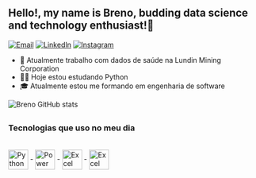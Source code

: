 ## Hello!, my name is Breno, budding data science and technology enthusiast!👋
[![Email](https://img.shields.io/badge/Gmail-D14836?style=for-the-badge&logo=gmail&logoColor=white)](mailto:breno.wilio167@gmail.com)
[![LinkedIn](https://img.shields.io/badge/LinkedIn-0077B5?style=for-the-badge&logo=linkedin&logoColor=white)](https://www.linkedin.com/in/-breno-pereira/)
[![Instagram](https://img.shields.io/badge/Instagram-E4405F?style=for-the-badge&logo=instagram&logoColor=white)](https://www.instagram.com/breno_wp/)
- 💼 Atualmente trabalho com dados de saúde na Lundin Mining Corporation
- 👨‍🎓 Hoje estou estudando Python
- 🎓 Atualmente estou me formando em engenharia de software


![Breno GitHub stats](https://github-readme-stats.vercel.app/api?username=BrenoWilio&show_icons=true&theme=tokyonight)

##

### Tecnologias que uso no meu dia
<div style="display: inline_block"><br/>
<img align="center" alt="Python" height="40" src="https://upload.wikimedia.org/wikipedia/commons/thumb/c/c3/Python-logo-notext.svg/1869px-Python-logo-notext.svg.png"/>
-
<img align="center" alt="Power BI" height="40" src="https://upload.wikimedia.org/wikipedia/commons/thumb/c/cf/New_Power_BI_Logo.svg/900px-New_Power_BI_Logo.svg.png"/>
 -
  <img align="center" alt="Excel" height="40" src="https://upload.wikimedia.org/wikipedia/commons/3/34/Microsoft_Office_Excel_%282019%E2%80%93present%29.svg"/>
 -
  <img align="center" alt="Excel" height="40" src="https://www.mindtek.com.br/wp-content/uploads/2022/06/Power_Automate_256x256.png?x16326"/>
</div><br/>

##

